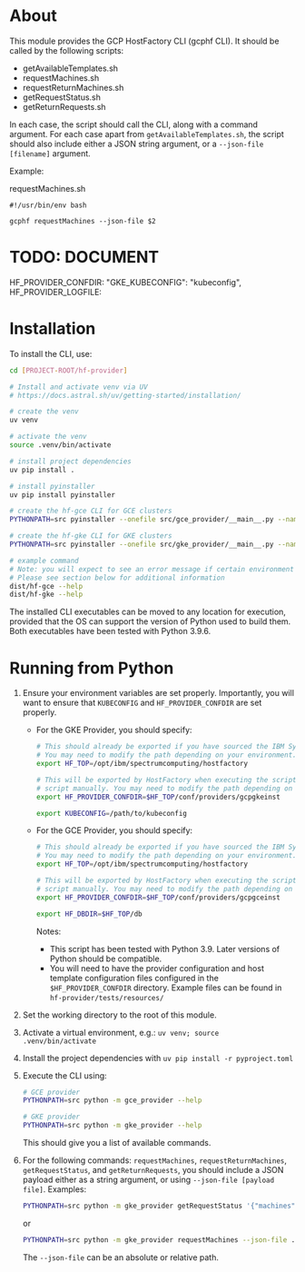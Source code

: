 # About
This module provides the GCP HostFactory CLI (gcphf CLI). It should be called by the following scripts:
- getAvailableTemplates.sh
- requestMachines.sh
- requestReturnMachines.sh
- getRequestStatus.sh
- getReturnRequests.sh

In each case, the script should call the CLI, along with a command argument. For each case apart from `getAvailableTemplates.sh`, the script should also include  either a JSON string argument, or a `--json-file [filename]` argument.

Example:

requestMachines.sh

```
#!/usr/bin/env bash

gcphf requestMachines --json-file $2
```


# TODO: DOCUMENT
HF_PROVIDER_CONFDIR:
"GKE_KUBECONFIG": "kubeconfig",
HF_PROVIDER_LOGFILE:



# Installation

To install the CLI, use:

```bash
cd [PROJECT-ROOT/hf-provider]

# Install and activate venv via UV
# https://docs.astral.sh/uv/getting-started/installation/

# create the venv
uv venv

# activate the venv
source .venv/bin/activate

# install project dependencies
uv pip install .

# install pyinstaller
uv pip install pyinstaller

# create the hf-gce CLI for GCE clusters
PYTHONPATH=src pyinstaller --onefile src/gce_provider/__main__.py --name hf-gce --paths .venv/lib/python3.9/site-packages

# create the hf-gke CLI for GKE clusters
PYTHONPATH=src pyinstaller --onefile src/gke_provider/__main__.py --name hf-gke --paths .venv/lib/python3.9/site-packages

# example command
# Note: you will expect to see an error message if certain environment variables are not exported in your environment. 
# Please see section below for additional information
dist/hf-gce --help 
dist/hf-gke --help
```

The installed CLI executables can be moved to any location for execution, provided that the OS can support the version of Python used to build them. Both executables have been tested with Python 3.9.6.



# Running from Python

1. Ensure your environment variables are set properly. Importantly, you will want to ensure that `KUBECONFIG` and `HF_PROVIDER_CONFDIR` are set properly.
   - For the GKE Provider, you should specify:
     ```bash
     # This should already be exported if you have sourced the IBM Symphony environment variables.
     # You may need to modify the path depending on your environment.
     export HF_TOP=/opt/ibm/spectrumcomputing/hostfactory
     
     # This will be exported by HostFactory when executing the scripts, but you will need to export it manually to run the
     # script manually. You may need to modify the path depending on your environment.
     export HF_PROVIDER_CONFDIR=$HF_TOP/conf/providers/gcpgkeinst
     
     export KUBECONFIG=/path/to/kubeconfig
     ```
   - For the GCE Provider, you should specify:
     ```bash
     # This should already be exported if you have sourced the IBM Symphony environment variables.
     # You may need to modify the path depending on your environment.
     export HF_TOP=/opt/ibm/spectrumcomputing/hostfactory
     
     # This will be exported by HostFactory when executing the scripts, but you will need to export it manually to run the
     # script manually. You may need to modify the path depending on your environment.
     export HF_PROVIDER_CONFDIR=$HF_TOP/conf/providers/gcpgceinst
     
     export HF_DBDIR=$HF_TOP/db
     ```

        Notes:

        - This script has been tested with Python 3.9. Later versions of Python should be compatible.
        - You will need to have the provider configuration and host template configuration files configured in the `$HF_PROVIDER_CONFDIR` directory. Example files can be found in `hf-provider/tests/resources/`


2. Set the working directory to the root of this module.

3. Activate a virtual environment, e.g.: `uv venv; source .venv/bin/activate`

4. Install the project dependencies with `uv pip install -r pyproject.toml`

5. Execute the CLI using:
   ```bash
   # GCE provider
   PYTHONPATH=src python -m gce_provider --help
   
   # GKE provider
   PYTHONPATH=src python -m gke_provider --help
   ```
   This should give you a list of available commands.

6. For the following commands: `requestMachines`, `requestReturnMachines`, `getRequestStatus`, and `getReturnRequests`, you should include a JSON payload either as a string argument, or using `--json-file [payload file]`. Examples:
       
   ```bash
   PYTHONPATH=src python -m gke_provider getRequestStatus '{"machines": {"name": "foo"}}'
   ```

     or

     ```bash
     PYTHONPATH=src python -m gke_provider requestMachines --json-file ./test/resources/request-machines/request-machines-001.json
     ```

     The `--json-file` can be an absolute or relative path.



